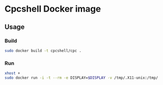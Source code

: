# Cpcshell Docker image

## Usage 
### Build
```bash 
sudo docker build -t cpcshell/cpc .
```

### Run
```bash
xhost +
sudo docker run -i -t --rm -e DISPLAY=$DISPLAY -v /tmp/.X11-unix:/tmp/.X11-unix:ro cpcshell/cpc
```


